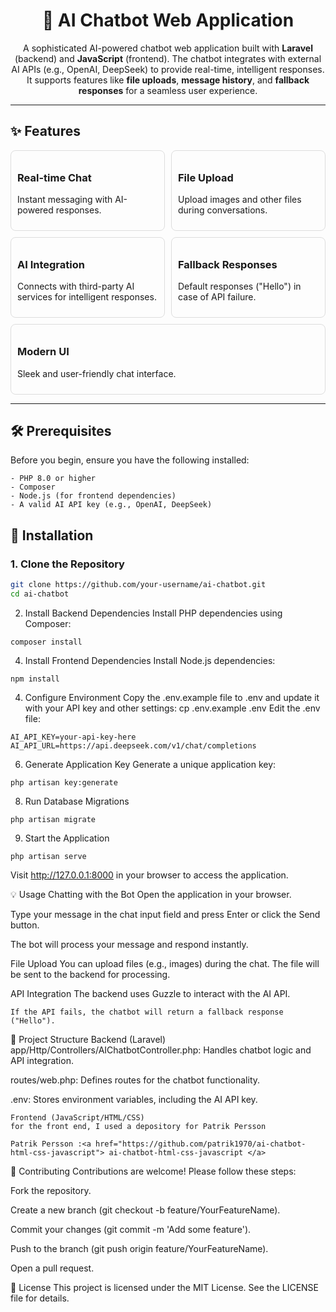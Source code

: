 <h1 align="center">🤖 AI Chatbot Web Application</h1>

<p align="center">
  A sophisticated AI-powered chatbot web application built with <strong>Laravel</strong> (backend) and <strong>JavaScript</strong> (frontend). The chatbot integrates with external AI APIs (e.g., OpenAI, DeepSeek) to provide real-time, intelligent responses. It supports features like <strong>file uploads</strong>, <strong>message history</strong>, and <strong>fallback responses</strong> for a seamless user experience.
</p>

---

## ✨ Features

<div style="display: flex; flex-wrap: wrap; gap: 10px;">
  <div style="flex: 1; min-width: 200px; padding: 10px; border: 1px solid #ddd; border-radius: 8px;">
    <h3>Real-time Chat</h3>
    <p>Instant messaging with AI-powered responses.</p>
  </div>
  <div style="flex: 1; min-width: 200px; padding: 10px; border: 1px solid #ddd; border-radius: 8px;">
    <h3>File Upload</h3>
    <p>Upload images and other files during conversations.</p>
  </div>
  <div style="flex: 1; min-width: 200px; padding: 10px; border: 1px solid #ddd; border-radius: 8px;">
    <h3>AI Integration</h3>
    <p>Connects with third-party AI services for intelligent responses.</p>
  </div>
  <div style="flex: 1; min-width: 200px; padding: 10px; border: 1px solid #ddd; border-radius: 8px;">
    <h3>Fallback Responses</h3>
    <p>Default responses ("Hello") in case of API failure.</p>
  </div>
  <div style="flex: 1; min-width: 200px; padding: 10px; border: 1px solid #ddd; border-radius: 8px;">
    <h3>Modern UI</h3>
    <p>Sleek and user-friendly chat interface.</p>
  </div>
</div>

---

## 🛠️ Prerequisites

Before you begin, ensure you have the following installed:
```
- PHP 8.0 or higher
- Composer
- Node.js (for frontend dependencies)
- A valid AI API key (e.g., OpenAI, DeepSeek)
```


## 🚀 Installation

### 1. Clone the Repository

```bash
git clone https://github.com/your-username/ai-chatbot.git
cd ai-chatbot
```
2. Install Backend Dependencies
Install PHP dependencies using Composer:
```
composer install
```
4. Install Frontend Dependencies
Install Node.js dependencies:
```
npm install
```

4. Configure Environment
Copy the .env.example file to .env and update it with your API key and other settings:
cp .env.example .env
Edit the .env file:
```
AI_API_KEY=your-api-key-here
AI_API_URL=https://api.deepseek.com/v1/chat/completions
```
6. Generate Application Key
Generate a unique application key:
```
php artisan key:generate
```
8. Run Database Migrations  
```
php artisan migrate
```

9. Start the Application
```
php artisan serve
```
Visit http://127.0.0.1:8000 in your browser to access the application.

💡 Usage
Chatting with the Bot
Open the application in your browser.

Type your message in the chat input field and press Enter or click the Send button.

The bot will process your message and respond instantly.

File Upload
You can upload files (e.g., images) during the chat. The file will be sent to the backend for processing.

API Integration
The backend uses Guzzle to interact with the AI API.
```
If the API fails, the chatbot will return a fallback response ("Hello").
```
📂 Project Structure
Backend (Laravel)
app/Http/Controllers/AIChatbotController.php: Handles chatbot logic and API integration.

routes/web.php: Defines routes for the chatbot functionality.

.env: Stores environment variables, including the AI API key.
```
Frontend (JavaScript/HTML/CSS)
for the front end, I used a depository for Patrik Persson

Patrik Persson :<a href="https://github.com/patrik1970/ai-chatbot-html-css-javascript"> ai-chatbot-html-css-javascript </a> 
```

🤝 Contributing
Contributions are welcome! Please follow these steps:

Fork the repository.

Create a new branch (git checkout -b feature/YourFeatureName).

Commit your changes (git commit -m 'Add some feature').

Push to the branch (git push origin feature/YourFeatureName).

Open a pull request.

📄 License
This project is licensed under the MIT License. See the LICENSE file for details.


